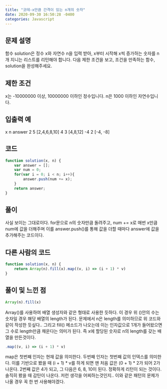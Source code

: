 ```yaml
---
title: "코테-x만큼 간격이 있는 n개의 숫자"
date: 2020-09-30 16:50:28 -0400
categories: Javascript
---
```


문제 설명
---
함수 solution은 정수 x와 자연수 n을 입력 받아, x부터 시작해 x씩 증가하는 숫자를 n개 지니는 리스트를 리턴해야 합니다. 다음 제한 조건을 보고, 조건을 만족하는 함수, solution을 완성해주세요.

제한 조건
---
x는 -10000000 이상, 10000000 이하인 정수입니다.
n은 1000 이하인 자연수입니다.

입출력 예
---
x	n	answer
2	5	[2,4,6,8,10]
4	3	[4,8,12]
-4	2	[-4, -8]

코드
---
``` javascript
function solution(x, n) {
    var answer = [];
    var num = 0;
    for(var i = 0; i < n; i++){
        answer.push(num += x);
    }
    return answer;
}
```

풀이
---
사실 보이는 그대로이다. for문으로 n의 숫자만큼 돌려주고,
num += x로 매번 x만큼 num에 값을 더해주며 이를
answer.push()를 통해 값을 더할 때마다 answer에 값을
추가해주는 코드이다.

다른 사람의 코드
---
``` javascript 
function solution(x, n) {
    return Array(n).fill(x).map((v, i) => (i + 1) * v)
}
```

풀이 및 느낀 점
---
``` javascript
Array(n).fill(x)
```
Array()를 사용하여 배열 생성자와 같은 형태로 사용한 듯하다.
이 경우 위 ()안의 수는 숫자일 경우 해당 배열의 length가 된다.
문제에서 n은 length를 의미하므로 위 코드와 같이 작성한 듯싶다..
그리고 fill() 메소드가 나오는데 이는 인자값으로 1개가 들어왔으면
그 수로 length만큼 채운다는 의미가 된다.
즉 x에 할당된 숫자로 n의 length를 갖는 배열을 만든것이다.
``` javascript
.map((v, i) => (i + 1) * v)
```
map은 첫번째 인자는 현재 값을 의미한다. 두번째 인자는 첫번째 값의 인덱스를 의미한다.
이를 기반으로 봤을 때 (i + 1) * v를 하게 되면 맨 처음 값은 (0 + 1) * 2가 되어
2가 나온다. 2번째 값은 4가 되고, 그 다음은 6, 8, 10이 된다.
정확하게 리턴이 되는 것이다.
솔직히 봤을 때 감탄이 나온다. 저런 생각을 어찌하는것인지..
이와 같은 패턴의 문제가 나올 경우 꼭 한 번 사용해야겠다.

